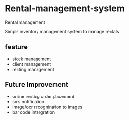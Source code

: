# Rental-management-system
Rental management 

Simple inventory management system to manage rentals 

## feature 
- stock management
- client management
- renting management

## Future Improvement
- online renting order placement
- sms notification
- image/ocr recognination to images
- bar code intergration

